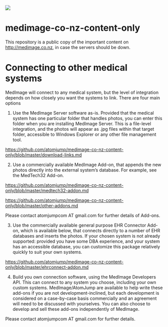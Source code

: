 <img src="https://atomjump.com/images/logo80.png">



# medimage-co-nz-content-only
This repository is a public copy of the important content on http://medimage.co.nz,  in case the servers should be down.



# Connecting to other medical systems

MedImage will connect to any medical system, but the level of integration depends on how closely you want the systems to link. There are four main options

1. Use the MedImage Server software as-is. Provided that the medical system has one particular folder that handles photos, you can enter this folder when you are installing MedImage Server. This is a file-level integration, and the photos will appear as .jpg files within that target folder, accessible to Windows Explorer or any other file management tool.

https://github.com/atomjump/medimage-co-nz-content-only/blob/master/download-links.md

2. Use a commercially available MedImage Add-on, that appends the new photos directly into the external system’s database. For example, see the MedTech32 Add-on.

https://github.com/atomjump/medimage-co-nz-content-only/blob/master/medtech32-addon.md

https://github.com/atomjump/medimage-co-nz-content-only/blob/master/other-addons.md

Please contact atomjumpcom AT gmail.com for further details of Add-ons.

3. Use the commercially available general purpose EHR Connector Add-on, which is available below, that connects directly to a number of EHR databases and inserts the photos. If your chosen system is not already supported: provided you have some DBA experience, and your system has an accessible database, you can customize this package relatively quickly to suit your own systems.

https://github.com/atomjump/medimage-co-nz-content-only/blob/master/ehrconnect-addon.md

4. Build you own connection software, using the MedImage Developers API. This can connect to any system you choose, including your own custom systems. MedImage/AtomJump are available to help write these add-ons if you are not development-inclined, but each development is considered on a case-by-case basis commercially and an agreement will need to be discussed with yourselves. You can also choose to develop and sell these add-ons independently of MedImage.

Please contact atomjumpcom AT gmail.com for further details.
